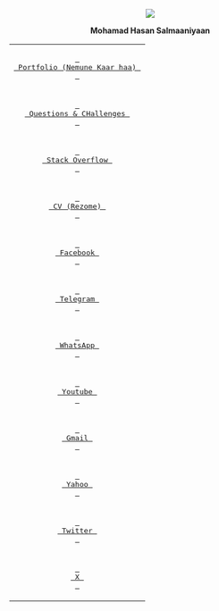 <p align='center'>
 <img src="https://lh3.googleusercontent.com/a/ACg8ocKU6LTF-Ba4aBVlLdnogNVDczyhSwQZHi63tCOLbno2pvLR6fJB=s150-c-no">
</p>
  
<p align='center'>
  <strong>Mohamad Hasan Salmaaniyaan</strong>
</p>
<div align="center">
  <table>
   </tr>
    <tr>
<td colspan='2'>
            <p align='center'><a href="https://raw.githubusercontent.com/mohamadhasansalmaaniyaan72/Portfolio-Nemune-Kaar-haa-/refs/heads/main/Portfolio%20(Nemune%20Kaar%20haa).pdf"><kbd> <br> Portfolio (Nemune Kaar haa) <br> </kbd></a></p>
</td>
  </tr>
   
  <tr>
      <td colspan='2'>
            <p align='center'><a href="https://github.com/mohamadhasansalmaaniyaan72/Questions-CHallenges/issues"><kbd> <br> Questions & CHallenges <br> </kbd></a></p>
      </td>
  </tr>
  <tr>
      <td colspan='2'>
            <p align='center'><a href="https://stackoverflow.com/users/5234401/mohamad-hasan-salmaaniyaan"><kbd> <br> Stack Overflow <br> </kbd></a></p>
      </td>
  </tr>
    <tr>
      <td colspan='2'>
            <p align='center'><a href="https://cvbuilder.me/resume/fa/10638339-54f0-452f-9666-87ba49ff7dea"><kbd> <br> CV (Rezome) <br> </kbd></a></p>
      </td>
  </tr>

   
  <tr>
      <td colspan='2'>
            <p align='center'><a href="https://www.facebook.com/mohamad.hasan.salmaaniyaan"><kbd> <br> Facebook <br> </kbd></a></p>
      </td>
  </tr>
  
  <tr>
      <td colspan='2'>
            <p align='center'><a href="https://t.me/Mohamad_Hasan_Salmaaniyaan"><kbd> <br> Telegram <br> </kbd></a></p>
      </td>
  </tr>
  
  <tr>
      <td colspan='2'>
            <p align='center'><a href="https://wa.me/989130226121"><kbd> <br> WhatsApp <br> </kbd></a></p>
      </td>
  </tr>

  <tr>
      <td colspan='2'>
            <p align='center'><a href="https://www.youtube.com/@mohamadhasansalmaaniyaan"><kbd> <br> Youtube <br> </kbd></a></p>
      </td>
  </tr>

  
  
  <tr>
      <td colspan='2'>
            <p align='center'><a href="mailto:mh.salmanian@gmail.com"><kbd> <br> Gmail <br> </kbd></a></p>
      </td>
  </tr>
  
  <tr>
      <td colspan='2'>
            <p align='center'><a href="mailto:mh.salmanian@yahoo.com"><kbd> <br> Yahoo <br> </kbd></a></p>
      </td>
  </tr>
    <tr>
      <td colspan='2'>
        <p align='center'><a href="https://twitter.com/salmaaniyaan72"><kbd> <br> Twitter <br> </kbd></a></p>
      </td>
  </tr>
  
  <tr>
      <td colspan='2'>
            <p align='center'><a href="https://x.com/salmaaniyaan72"><kbd> <br> X <br> </kbd></a></p>
      </td>
  </tr>
  </table>
</div>
